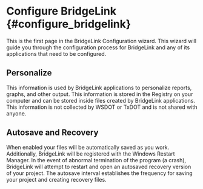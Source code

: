 Configure BridgeLink {#configure_bridgelink}
====================
This is the first page in the BridgeLink Configuration wizard. This wizard will guide you through the configuration process for BridgeLink and any of its applications that need to be configured.

Personalize
-----------
This information is used by BridgeLink applications to personalize reports, graphs, and other output. This information is stored in the Registry on your computer and can be stored inside files created by BridgeLink applications. This information is not collected by WSDOT or TxDOT and is not shared with anyone.

Autosave and Recovery
---------------------
When enabled your files will be automatically saved as you work. Additionally, BridgeLink will be registered with the Windows Restart Manager. In the event of abnormal termination of the program (a crash), BridgeLink will attempt to restart and open an autosaved recovery version of your project. The autosave interval establishes the frequency for saving your project and creating recovery files.
